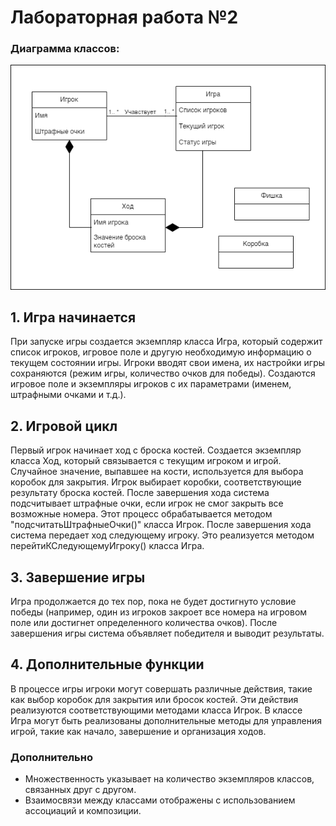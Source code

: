 # Лабораторная работа №2

### Диаграмма классов:
![lab_2.png](lab_2.png)

## 1. Игра начинается
При запуске игры создается экземпляр класса Игра, который содержит список игроков, игровое поле и другую необходимую информацию о текущем состоянии игры.
Игроки вводят свои имена, их настройки игры сохраняются (режим игры, количество очков для победы).
Создаются игровое поле и экземпляры игроков с их параметрами (именем, штрафными очками и т.д.).

## 2. Игровой цикл
Первый игрок начинает ход с броска костей. Создается экземпляр класса Ход, который связывается с текущим игроком и игрой.
Случайное значение, выпавшее на кости, используется для выбора коробок для закрытия. Игрок выбирает коробки, соответствующие результату броска костей.
После завершения хода система подсчитывает штрафные очки, если игрок не смог закрыть все возможные номера. Этот процесс обрабатывается методом "подсчитатьШтрафныеОчки()" класса Игрок.
После завершения хода система передает ход следующему игроку. Это реализуется методом перейтиКСледующемуИгроку() класса Игра.

## 3. Завершение игры
Игра продолжается до тех пор, пока не будет достигнуто условие победы (например, один из игроков закроет все номера на игровом поле или достигнет определенного количества очков).
После завершения игры система объявляет победителя и выводит результаты.

## 4. Дополнительные функции
В процессе игры игроки могут совершать различные действия, такие как выбор коробок для закрытия или бросок костей. Эти действия реализуются соответствующими методами класса Игрок.
В классе Игра могут быть реализованы дополнительные методы для управления игрой, такие как начало, завершение и организация ходов.

### Дополнительно
- Множественность указывает на количество экземпляров классов, связанных друг с другом.
- Взаимосвязи между классами отображены с использованием ассоциаций и композиции.
